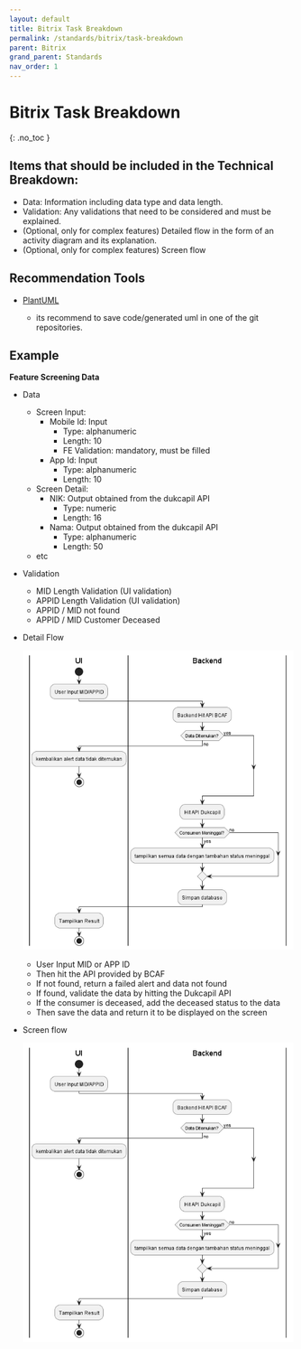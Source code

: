 ```yaml
---
layout: default
title: Bitrix Task Breakdown
permalink: /standards/bitrix/task-breakdown
parent: Bitrix
grand_parent: Standards
nav_order: 1
---
```


# Bitrix Task Breakdown
{: .no_toc }

## Items that should be included in the Technical Breakdown:

- Data: Information including data type and data length.
- Validation: Any validations that need to be considered and must be explained.
- (Optional, only for complex features) Detailed flow in the form of an activity diagram and its explanation.
- (Optional, only for complex features) Screen flow

## Recommendation Tools

- [PlantUML](https://plantuml.com/)
  
  - its recommend to save code/generated uml in one of the git repositories.



## Example

**Feature Screening Data**

- Data
  - Screen Input: 
    - Mobile Id: Input 
      - Type: alphanumeric 
      - Length: 10 
      - FE Validation: mandatory, must be filled
    - App Id: Input 
      - Type: alphanumeric 
      - Length: 10 
  - Screen Detail: 
    - NIK: Output obtained from the dukcapil API
      - Type: numeric 
      - Length: 16 
    - Nama: Output obtained from the dukcapil API
      - Type: alphanumeric 
      - Length: 50 
  - etc
- Validation
  - MID Length Validation (UI validation)
  - APPID Length Validation (UI validation)
  - APPID / MID not found
  - APPID / MID Customer Deceased
- Detail Flow
  
  ![image](https://github.com/PT-Akar-Inti-Teknologi/ait_development_standard_assets/blob/main/Bitrix/Breakdown/1.png?raw=true)

  - User Input MID or APP ID
  - Then hit the API provided by BCAF
  - If not found, return a failed alert and data not found
  - If found, validate the data by hitting the Dukcapil API
  - If the consumer is deceased, add the deceased status to the data
  - Then save the data and return it to be displayed on the screen
- Screen flow 

  ![image](https://github.com/PT-Akar-Inti-Teknologi/ait_development_standard_assets/blob/main/Bitrix/Breakdown/1.png?raw=true)

